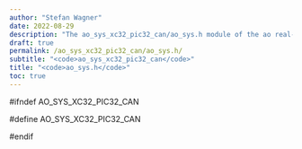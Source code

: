 ```yaml
---
author: "Stefan Wagner"
date: 2022-08-29
description: "The ao_sys_xc32_pic32_can/ao_sys.h module of the ao real-time operating system."
draft: true
permalink: /ao_sys_xc32_pic32_can/ao_sys.h/ 
subtitle: "<code>ao_sys_xc32_pic32_can</code>"
title: "<code>ao_sys.h</code>"
toc: true
---
```


#ifndef AO_SYS_XC32_PIC32_CAN

#define AO_SYS_XC32_PIC32_CAN

#endif

